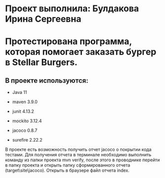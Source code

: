 # Проект выполнила: Булдакова Ирина Сергеевна

# Протестирована программа, которая помогает заказать бургер в Stellar Burgers.

## В проекте используются:
- Java 11

- maven 3.9.0

- junit 4.13.2

- mockito 3.12.4

- jacoco 0.8.7

- surefire 2.22.2

В проекте есть возможность получить отчет jacoco о покрытии кода тестами. 
Для получения отчета в терминале необходимо выполнить команду из папки проекта mvn verify, после этого в проводнике перейти в папку проекта и открыть папку сформированного отчета (target\site\jacoco). 
Открыть в браузере файл отчета index.